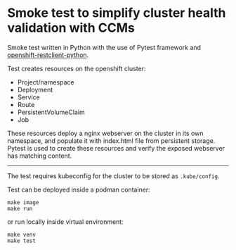 # Smoke test to simplify cluster health validation with CCMs
Smoke test written in Python with the use of Pytest framework and [openshift-restclient-python](https://github.com/openshift/openshift-restclient-python).

Test creates resources on the openshift cluster:
- Project/namespace
- Deployment
- Service
- Route 
- PersistentVolumeClaim
- Job

These resources deploy a nginx webserver on the cluster in its own namespace, and populate it with index.html file from persistent storage. 
Pytest is used to create these resources and verify the exposed webserver has matching content.

---
The test requires kubeconfig for the cluster to be stored as `.kube/config`.

Test can be deployed inside a podman container:
```
make image
make run
```
or run locally inside virtual environment:
```
make venv
make test 
```
